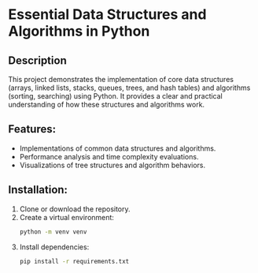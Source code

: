 # Essential Data Structures and Algorithms in Python

## Description
This project demonstrates the implementation of core data structures (arrays, linked lists, stacks, queues, trees, and hash tables) and algorithms (sorting, searching) using Python. It provides a clear and practical understanding of how these structures and algorithms work.

## Features:
- Implementations of common data structures and algorithms.
- Performance analysis and time complexity evaluations.
- Visualizations of tree structures and algorithm behaviors.

## Installation:
1. Clone or download the repository.
2. Create a virtual environment:
   ```bash
   python -m venv venv
3. Install dependencies:
   ```bash
   pip install -r requirements.txt
